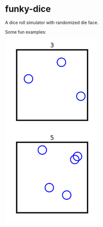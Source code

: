 # funky-dice
A dice roll simulator with randomized die face.

Some fun examples:

<img src="https://raw.githubusercontent.com/gjadick/funky-dice/main/example/3.png" width="300" height="300">

<img src="https://raw.githubusercontent.com/gjadick/funky-dice/main/example/5.png" width="300" height="300">
